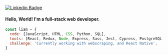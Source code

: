

[![Linkedin Badge](https://img.shields.io/badge/-liamcox-blue?style=flat&logo=Linkedin&logoColor=white&link=https://https://www.linkedin.com/in/liam-cox1010/)](https://www.linkedin.com/in/liam-cox1010/)

####  Hello, World! I'm a full-stack web developer.

```javascript
const liam = {
  code: [JavaScript, HTML, CSS, Python, SQL],
  tools: [React, Redux, Node, Express, Sass, Jest, Cypress, PostgreSQL, SQLite],
  challenge: 'Currently working with webscraping, and React Native',
}
```


<!--
**liamcox/liamcox** is a ✨ _special_ ✨ repository because its `README.md` (this file) appears on your GitHub profile.

Here are some ideas to get you started:

- 🔭 I’m currently working on ...
- 🌱 I’m currently learning ...
- 👯 I’m looking to collaborate on ...
- 🤔 I’m looking for help with ...
- 💬 Ask me about ...
- 📫 How to reach me: ...
- 😄 Pronouns: ...
- ⚡ Fun fact: ...
-->
